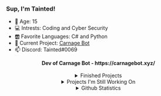 ### Sup, I'm Tainted!
- 🔢 Age: 15
- 💻 Intrests: Coding and Cyber Security
- 🆎 Favorite Languages: C# and Python
- 🔭 Current Project: [Carnage Bot](https://carnagebot.xyz/) 
- 📫 Discord: Tainted#0069

<div align="center">
  <b>Dev of Carnage Bot - https://carnagebot.xyz/ </b>
</div>
<br>
  
<div align="center">
<details>
<summary>Finished Projects</summary>
<br>
<a href="https://github.com/Tainted06/DankMemerBot">- Discord Animated Status Selfbot</a>
<br>
<a href="https://github.com/Tainted06/CS-Simple-Text-Spammer">- C# Simple Text Spammer</a>
<br>
<a href="https://github.com/Tainted06/DankMemerBot">- Dank Memer Bot</a>
<br>
<a href="https://github.com/Tainted06/Lightshot-Image-Scraping">- Lightshot Image Scraper</a>
<br>
<a href="https://github.com/Tainted06/Better-Discord-Themes">- Better Discord Themes</a>
<br>
</details>
  
<details>
<summary>Projects I'm Still Working On</summary>
<br>
- Discord Rich Presence Editor
<br>
- Discord Infinity Typer
<br>
</details>
  
<details>
<summary>Github Statistics</summary>
<br>
<img align="center" src="https://github-readme-stats.vercel.app/api?username=Tainted06&show_icons=true&theme=tokyonight" alt="If your seeing this, for some reason the stats arent loading" />
<br>
<img align="center" src="https://github-readme-stats.vercel.app/api/top-langs/?username=Tainted06&layout=compact&theme=tokyonight" alt="If your seeing this, for some reason the stats arent loading" />
<br>
<img align="center" src="https://komarev.com/ghpvc/?username=Tainted06" alt="If your seeing this, for some reason the stats arent loading"/>
</details>
</div>
